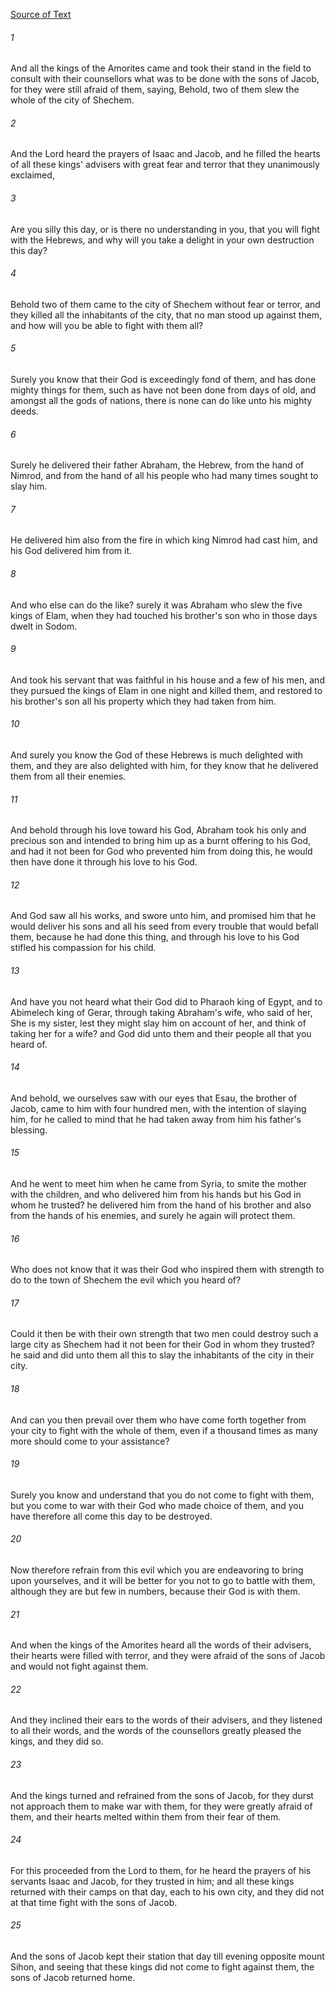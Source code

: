 [Source of Text](https://github.com/scrollmapper/bible_databases_deuterocanonical)

###### 1
And all the kings of the Amorites came and took their stand in the field to consult with their counsellors what was to be done with the sons of Jacob, for they were still afraid of them, saying, Behold, two of them slew the whole of the city of Shechem.

###### 2
And the Lord heard the prayers of Isaac and Jacob, and he filled the hearts of all these kings' advisers with great fear and terror that they unanimously exclaimed,

###### 3
Are you silly this day, or is there no understanding in you, that you will fight with the Hebrews, and why will you take a delight in your own destruction this day?

###### 4
Behold two of them came to the city of Shechem without fear or terror, and they killed all the inhabitants of the city, that no man stood up against them, and how will you be able to fight with them all?

###### 5
Surely you know that their God is exceedingly fond of them, and has done mighty things for them, such as have not been done from days of old, and amongst all the gods of nations, there is none can do like unto his mighty deeds.

###### 6
Surely he delivered their father Abraham, the Hebrew, from the hand of Nimrod, and from the hand of all his people who had many times sought to slay him.

###### 7
He delivered him also from the fire in which king Nimrod had cast him, and his God delivered him from it.

###### 8
And who else can do the like? surely it was Abraham who slew the five kings of Elam, when they had touched his brother's son who in those days dwelt in Sodom.

###### 9
And took his servant that was faithful in his house and a few of his men, and they pursued the kings of Elam in one night and killed them, and restored to his brother's son all his property which they had taken from him.

###### 10
And surely you know the God of these Hebrews is much delighted with them, and they are also delighted with him, for they know that he delivered them from all their enemies.

###### 11
And behold through his love toward his God, Abraham took his only and precious son and intended to bring him up as a burnt offering to his God, and had it not been for God who prevented him from doing this, he would then have done it through his love to his God.

###### 12
And God saw all his works, and swore unto him, and promised him that he would deliver his sons and all his seed from every trouble that would befall them, because he had done this thing, and through his love to his God stifled his compassion for his child.

###### 13
And have you not heard what their God did to Pharaoh king of Egypt, and to Abimelech king of Gerar, through taking Abraham's wife, who said of her, She is my sister, lest they might slay him on account of her, and think of taking her for a wife? and God did unto them and their people all that you heard of.

###### 14
And behold, we ourselves saw with our eyes that Esau, the brother of Jacob, came to him with four hundred men, with the intention of slaying him, for he called to mind that he had taken away from him his father's blessing.

###### 15
And he went to meet him when he came from Syria, to smite the mother with the children, and who delivered him from his hands but his God in whom he trusted? he delivered him from the hand of his brother and also from the hands of his enemies, and surely he again will protect them.

###### 16
Who does not know that it was their God who inspired them with strength to do to the town of Shechem the evil which you heard of?

###### 17
Could it then be with their own strength that two men could destroy such a large city as Shechem had it not been for their God in whom they trusted? he said and did unto them all this to slay the inhabitants of the city in their city.

###### 18
And can you then prevail over them who have come forth together from your city to fight with the whole of them, even if a thousand times as many more should come to your assistance?

###### 19
Surely you know and understand that you do not come to fight with them, but you come to war with their God who made choice of them, and you have therefore all come this day to be destroyed.

###### 20
Now therefore refrain from this evil which you are endeavoring to bring upon yourselves, and it will be better for you not to go to battle with them, although they are but few in numbers, because their God is with them.

###### 21
And when the kings of the Amorites heard all the words of their advisers, their hearts were filled with terror, and they were afraid of the sons of Jacob and would not fight against them.

###### 22
And they inclined their ears to the words of their advisers, and they listened to all their words, and the words of the counsellors greatly pleased the kings, and they did so.

###### 23
And the kings turned and refrained from the sons of Jacob, for they durst not approach them to make war with them, for they were greatly afraid of them, and their hearts melted within them from their fear of them.

###### 24
For this proceeded from the Lord to them, for he heard the prayers of his servants Isaac and Jacob, for they trusted in him; and all these kings returned with their camps on that day, each to his own city, and they did not at that time fight with the sons of Jacob.

###### 25
And the sons of Jacob kept their station that day till evening opposite mount Sihon, and seeing that these kings did not come to fight against them, the sons of Jacob returned home.